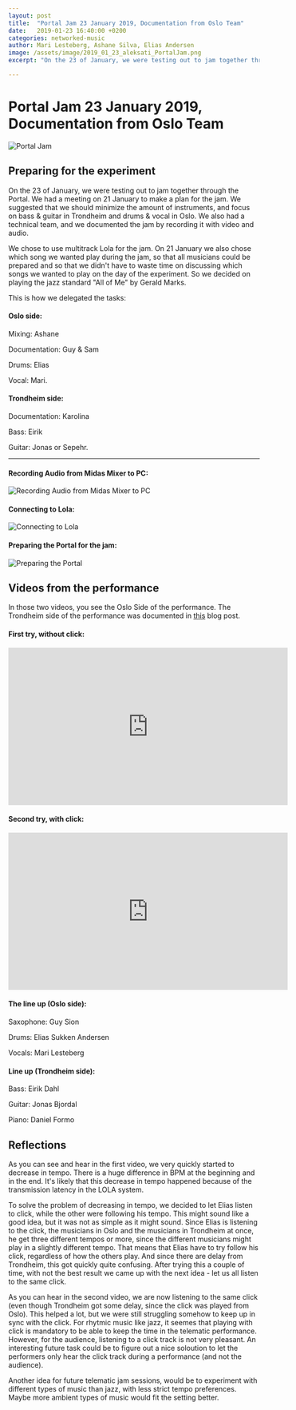 ```yaml
---
layout: post
title:  "Portal Jam 23 January 2019, Documentation from Oslo Team"
date:   2019-01-23 16:40:00 +0200
categories: networked-music
author: Mari Lesteberg, Ashane Silva, Elias Andersen
image: /assets/image/2019_01_23_aleksati_PortalJam.png
excerpt: "On the 23 of January, we were testing out to jam together through the Portal."

---
```

# Portal Jam 23 January 2019, Documentation from Oslo Team

![Portal Jam](/assets/image/2019_01_23_aleksati_PortalJam.png "Portal Jam")


## Preparing for the experiment


On the 23 of January, we were testing out to jam together through the Portal. We had a meeting on 21 January to make a plan for the jam. We suggested that we should minimize the amount of instruments, and focus on bass & guitar in Trondheim and drums & vocal in Oslo. We also had a technical team, and we documented the jam by recording it with video and audio.

We chose to use multitrack Lola for the jam. On 21 January we also chose which song we wanted play during the jam, so that all musicians could be prepared and so that we didn't have to waste time on discussing which songs we wanted to play on the day of the experiment. So we decided on playing the jazz standard "All of Me" by Gerald Marks.

This is how we delegated the tasks:

#### Oslo side:

Mixing: Ashane

Documentation: Guy & Sam

Drums: Elias

Vocal: Mari.


#### Trondheim side:

Documentation: Karolina

Bass: Eirik

Guitar: Jonas or Sepehr.

---

#### Recording Audio from Midas Mixer to PC:

![Recording Audio from Midas Mixer to PC](/assets/image/2019_01_23_aleksati_mixerrecord.jpg "Recording Audio from Midas Mixer to PC")

#### Connecting to Lola:

![Connecting to Lola](/assets/image/2019_01_23_aleksati_lolaconnect.jpg "Connecting to Lola")



#### Preparing the Portal for the jam:

![Preparing the Portal](/assets/image/2019_01_23_aleksati_portalprepare.jpg "Preparing the Portal")



## Videos from the performance


In those two videos, you see the Oslo Side of the performance. The Trondheim side of the performance was documented in [this](https://SMC-master.github.io/portal/2019/02/10/Documentation-and-recommendations-from-the-latest-Portal-Jam.html) blog post.


#### First try, without click:

<iframe width="560" height="315" src="https://www.youtube.com/embed/KhMig-qWRZI" frameborder="0" allow="accelerometer; autoplay; encrypted-media; gyroscope; picture-in-picture" allowfullscreen></iframe>

#### Second try, with click:

<iframe width="560" height="315" src="https://www.youtube.com/embed/7LWDRQu0FXo" frameborder="0" allow="accelerometer; autoplay; encrypted-media; gyroscope; picture-in-picture" allowfullscreen></iframe>

#### The line up (Oslo side):

Saxophone: Guy Sion

Drums: Elias Sukken Andersen

Vocals: Mari Lesteberg

#### Line up (Trondheim side):

Bass: Eirik Dahl

Guitar: Jonas Bjordal

Piano: Daniel Formo

## Reflections

As you can see and hear in the first video, we very quickly started to decrease in tempo. There is a huge difference in BPM at the beginning and in the end. It's likely that this decrease in tempo happened because of the transmission latency in the LOLA system.

To solve the problem of decreasing in tempo, we decided to let Elias listen to click, while the other were following his tempo. This might sound like a good idea, but it was not as simple as it might sound. Since Elias is listening to the click, the musicians in Oslo and the musicians in Trondheim at once, he get three different tempos or more, since the different musicians might play in a slightly different tempo. That means that Elias have to try follow his click, regardless of how the others play. And since there are delay from Trondheim, this got quickly quite confusing. After trying this a couple of time, with not the best result we came up with the next idea - let us all listen to the same click.

As you can hear in the second video, we are now listening to the same click (even though Trondheim got some delay, since the click was played from Oslo). This helped a lot, but we were still struggling somehow to keep up in sync with the click. For rhytmic music like jazz, it seemes that playing with click is mandatory to be able to keep the time in the telematic performance. However, for the audience, listening to a click track is not very pleasant. An interesting future task could be to figure out a nice soloution to let the performers only hear the click track during a performance (and not the audience).

Another idea for future telematic jam sessions, would be to experiment with different types of music than jazz, with less strict tempo preferences. Maybe more ambient types of music would fit the setting better.
